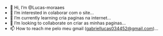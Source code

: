 - 👋 Hi, I’m @Lucas-moraaes
- 👀 I’m interested in colaborar com o site...
- 🌱 I’m currently learning cria paginas na internet...
- 💞️ I’m looking to collaborate on criar as minhas paginas...
- 📫 How to reach me pelo meu gmail (gabriellucas034452@gmail.com)...

<!---
Lucas-moraaes/Lucas-moraaes is a ✨ special ✨ repository because its `README.md` (this file) appears on your GitHub profile.
You can click the Preview link to take a look at your changes.
--->
